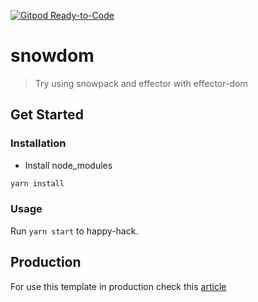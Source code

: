 [![Gitpod Ready-to-Code](https://img.shields.io/badge/Gitpod-Ready--to--Code-blue?logo=gitpod)](https://gitpod.io/#https://github.com/popuguytheparrot/snow-forest) 

# snowdom
>Try using snowpack and effector with effector-dom

## Get Started
### Installation
* Install node_modules
```bash
yarn install
```

### Usage

Run `yarn start` to happy-hack.

## Production
For use this template in production check this [article](https://www.snowpack.dev/#bundle-for-production)

